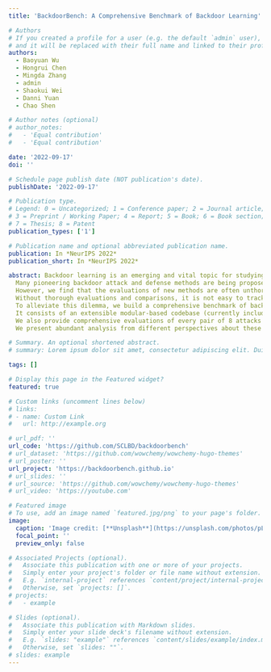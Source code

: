 ```yaml
---
title: 'BackdoorBench: A Comprehensive Benchmark of Backdoor Learning'

# Authors
# If you created a profile for a user (e.g. the default `admin` user), write the username (folder name) here
# and it will be replaced with their full name and linked to their profile.
authors:
  - Baoyuan Wu
  - Hongrui Chen
  - Mingda Zhang
  - admin
  - Shaokui Wei
  - Danni Yuan
  - Chao Shen

# Author notes (optional)
# author_notes:
#   - 'Equal contribution'
#   - 'Equal contribution'

date: '2022-09-17'
doi: ''

# Schedule page publish date (NOT publication's date).
publishDate: '2022-09-17'

# Publication type.
# Legend: 0 = Uncategorized; 1 = Conference paper; 2 = Journal article;
# 3 = Preprint / Working Paper; 4 = Report; 5 = Book; 6 = Book section;
# 7 = Thesis; 8 = Patent
publication_types: ['1']

# Publication name and optional abbreviated publication name.
publication: In *NeurIPS 2022*
publication_short: In *NeurIPS 2022*

abstract: Backdoor learning is an emerging and vital topic for studying deep neural networks' vulnerability (DNNs). 
  Many pioneering backdoor attack and defense methods are being proposed, successively or concurrently, in the status of a rapid arms race. 
  However, we find that the evaluations of new methods are often unthorough to verify their claims and accurate performance, mainly due to the rapid development, diverse settings, and the difficulties of implementation and reproducibility.  
  Without thorough evaluations and comparisons, it is not easy to track the current progress and design the future development roadmap of the literature. 
  To alleviate this dilemma, we build a comprehensive benchmark of backdoor learning called \textit{BackdoorBench}. 
  It consists of an extensible modular-based codebase (currently including implementations of 8 state-of-the-art (SOTA) attacks and 9 SOTA defense algorithms) and a standardized protocol of complete backdoor learning. 
  We also provide comprehensive evaluations of every pair of 8 attacks against 9 defenses, with 5 poisoning ratios, based on 5 models and 4 datasets, thus 8,000 pairs of evaluations in total. 
  We present abundant analysis from different perspectives about these 8,000 evaluations, studying the effects of different factors in backdoor learning.

# Summary. An optional shortened abstract.
# summary: Lorem ipsum dolor sit amet, consectetur adipiscing elit. Duis posuere tellus ac convallis placerat. Proin tincidunt magna sed ex sollicitudin condimentum.

tags: []

# Display this page in the Featured widget?
featured: true

# Custom links (uncomment lines below)
# links:
# - name: Custom Link
#   url: http://example.org

# url_pdf: ''
url_code: 'https://github.com/SCLBD/backdoorbench'
# url_dataset: 'https://github.com/wowchemy/wowchemy-hugo-themes'
# url_poster: ''
url_project: 'https://backdoorbench.github.io'
# url_slides: ''
# url_source: 'https://github.com/wowchemy/wowchemy-hugo-themes'
# url_video: 'https://youtube.com'

# Featured image
# To use, add an image named `featured.jpg/png` to your page's folder.
image:
  caption: 'Image credit: [**Unsplash**](https://unsplash.com/photos/pLCdAaMFLTE)'
  focal_point: ''
  preview_only: false

# Associated Projects (optional).
#   Associate this publication with one or more of your projects.
#   Simply enter your project's folder or file name without extension.
#   E.g. `internal-project` references `content/project/internal-project/index.md`.
#   Otherwise, set `projects: []`.
# projects:
#   - example

# Slides (optional).
#   Associate this publication with Markdown slides.
#   Simply enter your slide deck's filename without extension.
#   E.g. `slides: "example"` references `content/slides/example/index.md`.
#   Otherwise, set `slides: ""`.
# slides: example
---
```


<!-- {{% callout note %}}
Click the _Cite_ button above to demo the feature to enable visitors to import publication metadata into their reference management software.
{{% /callout %}}

{{% callout note %}}
Create your slides in Markdown - click the _Slides_ button to check out the example.
{{% /callout %}}

Supplementary notes can be added here, including [code, math, and images](https://wowchemy.com/docs/writing-markdown-latex/). -->
